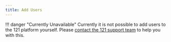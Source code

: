 ```yaml
---
title: Add Users
---
```


!!! danger "Currently Unavailable"
    Currently it is not possible to add users to the 121 platform yourself. Please <a href="mailto:support@121.global">contact the 121 support team</a> to help you with this.
